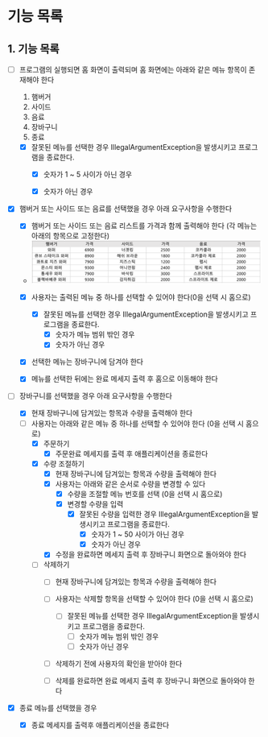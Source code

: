 # 기능 목록

## 1. 기능 목록

- [ ] 프로그램의 실행되면 홈 화면이 출력되며 홈 화면에는 아래와 같은 메뉴 항목이 존재해야 한다
    1. 햄버거
    2. 사이드
    3. 음료
    4. 장바구니
    5. 종료

    - [x] 잘못된 메뉴를 선택한 경우 IllegalArgumentException을 발생시키고 프로그램을 종료한다.
        - [x] 숫자가 1 ~ 5 사이가 아닌 경우
        - [x] 숫자가 아닌 경우


- [x] 햄버거 또는 사이드 또는 음료를 선택했을 경우 아래 요구사항을 수행한다
    - [x] 햄버거 또는 사이드 또는 음료 리스트를 가격과 함께 출력해야 한다 (각 메뉴는 아래의 항목으로 고정한다)
    - ![img.png](img.png)
    - [x] 사용자는 출력된 메뉴 중 하나를 선택할 수 있어야 한다(0을 선택 시 홈으로)
        - [x] 잘못된 메뉴를 선택한 경우 IllegalArgumentException을 발생시키고 프로그램을 종료한다.
            - [x] 숫자가 메뉴 범위 밖인 경우
            - [x] 숫자가 아닌 경우
    - [x] 선택한 메뉴는 장바구니에 담겨야 한다
    - [x] 메뉴를 선택한 뒤에는 완료 메세지 출력 후 홈으로 이동해야 한다


- [ ] 장바구니를 선택했을 경우 아래 요구사항을 수행한다
    - [x] 현재 장바구니에 담겨있는 항목과 수량을 출력해야 한다
    - [ ] 사용자는 아래와 같은 메뉴 중 하나를 선택할 수 있어야 한다 (0을 선택 시 홈으로)
        - [x] 주문하기
            - [x] 주문완료 메세지를 출력 후 애플리케이션을 종료한다
        - [x] 수량 조절하기
            - [x] 현재 장바구니에 담겨있는 항목과 수량을 출력해야 한다
            - [x] 사용자는 아래와 같은 순서로 수량을 변경할 수 있다
                - [x] 수량을 조절할 메뉴 번호를 선택 (0을 선택 시 홈으로)
                - [x] 변경할 수량을 입력
                    - [x] 잘못된 수량을 입력한 경우 IllegalArgumentException을 발생시키고 프로그램을 종료한다.
                        - [x] 숫자가 1 ~ 50 사이가 아닌 경우
                        - [x] 숫자가 아닌 경우
            - [x] 수정을 완료하면 메세지 출력 후 장바구니 화면으로 돌아와야 한다
        - [ ] 삭제하기
            - [ ] 현재 장바구니에 담겨있는 항목과 수량을 출력해야 한다
            - [ ] 사용자는 삭제할 항목을 선택할 수 있어야 한다 (0을 선택 시 홈으로)
                - [ ] 잘못된 메뉴를 선택한 경우 IllegalArgumentException을 발생시키고 프로그램을 종료한다.
                    - [ ] 숫자가 메뉴 범위 밖인 경우
                    - [ ] 숫자가 아닌 경우
            - [ ] 삭제하기 전에 사용자의 확인을 받아야 한다
            - [ ] 삭제를 완료하면 완료 메세지 출력 후 장바구니 화면으로 돌아와야 한다


- [x] 종료 메뉴를 선택했을 경우
    - [x] 종료 메세지를 출력후 애플리케이션을 종료한다